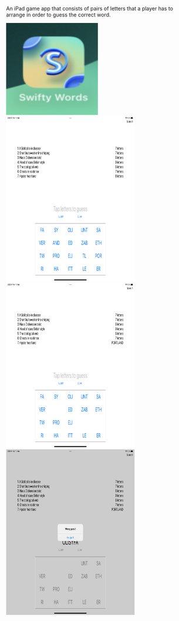 An iPad game app that consists of pairs of letters that a player has to arrange in order to guess the correct word.

<img src="https://github.com/zeeshan2k2/Swifty-Words/blob/main/App%20icon%20-SW.png" width="250" height="250">
<img src="https://github.com/zeeshan2k2/Swifty-Words/blob/main/first%20page%20-%20SW.png" width="350" height="450">
<img src="https://github.com/zeeshan2k2/Swifty-Words/blob/main/after%20first%20correct%20guess.png" width="350" height="450">
<img src="https://github.com/zeeshan2k2/Swifty-Words/blob/main/error.png" width="350" height="450">
